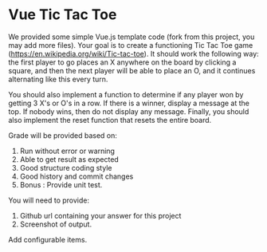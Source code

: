 # Vue Tic Tac Toe
We provided some simple Vue.js template code (fork from this project, you may add more files). Your goal is to create a functioning Tic Tac Toe game (https://en.wikipedia.org/wiki/Tic-tac-toe). It should work the following way: the first player to go places an X anywhere on the board by clicking a square, and then the next player will be able to place an O, and it continues alternating like this every turn. 

You should also implement a function to determine if any player won by getting 3 X's or O's in a row. If there is a winner, display a message at the top. If nobody wins, then do not display any message. Finally, you should also implement the reset function that resets the entire board. 

Grade will be provided based on:
1. Run without error or warning
2. Able to get result as expected
3. Good structure coding style
4. Good history and commit changes
5. Bonus : Provide unit test. 

You will need to provide:
1. Github url containing your answer for this project
2. Screenshot of output. 

Add configurable items.

